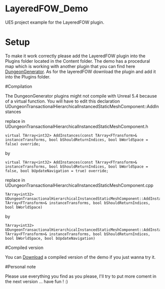 # LayeredFOW_Demo
UE5 project example for the LayeredFOW plugin.

# Setup

To make it work correctly please add the LayeredFOW plugin into the Plugins folder located in the Content folder.
The demo has a procedural map which is working with another plugin that you can find here [DungeonGenerator](https://github.com/shun126/DungeonGenerator).
As for the layeredFOW download the plugin and add it into the Plugins folder.

#Compilation 

The DungeonGenerator plugins might not compile with Unreal 5.4 because of a virtual function.
You will have to edit this declaration UDungeonTransactionalHierarchicalInstancedStaticMeshComponent::AddInstances

replace in UDungeonTransactionalHierarchicalInstancedStaticMeshComponent.h <br />
```
virtual TArray<int32> AddInstances(const TArray<FTransform>& instanceTransforms, bool bShouldReturnIndices, bool bWorldSpace = false) override;
```
by <br />
```
virtual TArray<int32> AddInstances(const TArray<FTransform>& instanceTransforms, bool bShouldReturnIndices, bool bWorldSpace = false, bool bUpdateNavigation = true) override;
```

replace in UDungeonTransactionalHierarchicalInstancedStaticMeshComponent.cpp<br />
```
TArray<int32> UDungeonTransactionalHierarchicalInstancedStaticMeshComponent::AddInstances(const TArray<FTransform>& instanceTransforms, bool bShouldReturnIndices, bool bWorldSpace)
```
by <br />
```
TArray<int32> UDungeonTransactionalHierarchicalInstancedStaticMeshComponent::AddInstances(const TArray<FTransform>& instanceTransforms, bool bShouldReturnIndices, bool bWorldSpace, bool bUpdateNavigation)
```

#Compiled version

You can [Download](https://drive.google.com/file/d/1ZCt-VEQb189YmnXKtGEsg_KU8afXwhld/view?usp=sharing) a compiled version of the demo if you just wanna try it.

#Personal note

Please use everything you find as you please, I'll try to put more coment in the next version ... have fun ! :)

